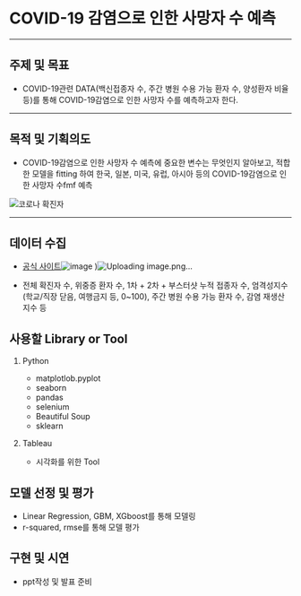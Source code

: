 # COVID-19 감염으로 인한 사망자 수 예측 
---
## 주제 및 목표
* COVID-19관련 DATA(백신접종자 수, 주간 병원 수용 가능 환자 수, 양성환자 비율 등)를 통해 COVID-19감염으로 인한 사망자 수를 예측하고자 한다.
---
## 목적 및 기획의도
* COVID-19감염으로 인한 사망자 수 예측에 중요한 변수는 무엇인지 알아보고, 적합한 모델을 fitting 하여 한국, 일본, 미국, 유럽, 아시아 등의 COVID-19감염으로 인한 사망자 수fmf 예측

![코로나 확진자](https://user-images.githubusercontent.com/98293593/167098390-4e973209-91a0-480c-981a-b9dbbf1b6359.PNG)

---

## 데이터 수집
* [공식 사이트](https://ourworldindata.org/)![image](https://user-images.githubusercontent.com/102526342/169969687-e3837e23-607d-4d06-b380-2a3006f45b19.png)
)![Uploading image.png…]()

 * 전체 확진자 수, 위중증 환자 수, 1차 + 2차 + 부스터샷 누적 접종자 수, 엄격성지수(학교/직장 닫음, 여행금지 등, 0~100), 주간 병원 수용 가능 환자 수, 감염 재생산지수 등
 

## 사용할 Library or Tool

1. Python
    - matplotlob.pyplot
    - seaborn
    - pandas 
    - selenium
    - Beautiful Soup
    - sklearn


2. Tableau
    - 시각화를 위한 Tool
   
## 모델 선정 및 평가
- Linear Regression, GBM, XGboost를 통해 모델링
- r-squared, rmse를 통해 모델 평가

## 구현 및 시연
- ppt작성 및 발표 준비 
